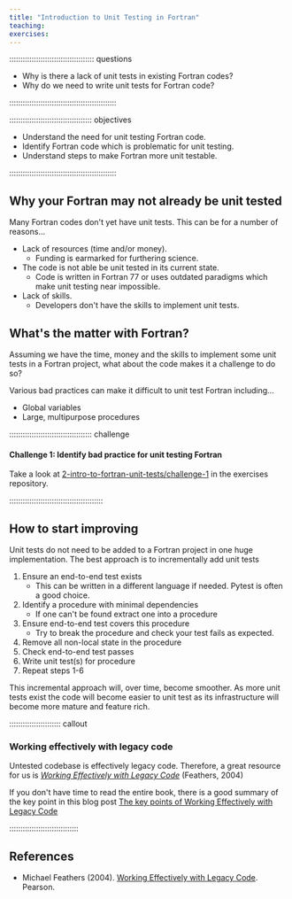 ```yaml
---
title: "Introduction to Unit Testing in Fortran"
teaching:
exercises:
---
```


:::::::::::::::::::::::::::::::::::::: questions 

- Why is there a lack of unit tests in existing Fortran codes?
- Why do we need to write unit tests for Fortran code?

::::::::::::::::::::::::::::::::::::::::::::::::

::::::::::::::::::::::::::::::::::::: objectives

- Understand the need for unit testing Fortran code.
- Identify Fortran code which is problematic for unit testing.
- Understand steps to make Fortran more unit testable.

::::::::::::::::::::::::::::::::::::::::::::::::

## Why your Fortran may not already be unit tested

Many Fortran codes don't yet have unit tests. This can be for a number of reasons...

- Lack of resources (time and/or money).
    - Funding is earmarked for furthering science.
- The code is not able be unit tested in its current state.
    - Code is written in Fortran 77 or uses outdated paradigms which make unit testing near impossible.
- Lack of skills.
    - Developers don't have the skills to implement unit tests.

## What's the matter with Fortran?

Assuming we have the time, money and the skills to implement some unit tests in a Fortran project, what about the code makes it a challenge to do so?

Various bad practices can make it difficult to unit test Fortran including...

- Global variables
- Large, multipurpose procedures

::::::::::::::::::::::::::::::::::::: challenge 

#### Challenge 1: Identify bad practice for unit testing Fortran

Take a look at [2-intro-to-fortran-unit-tests/challenge-1](https://github.com/UCL-ARC/fortran-unit-testing-exercises/tree/main/episodes/2-intro-to-fortran-unit-tests/challenge-1) in the exercises repository.

::::::::::::::::::::::::::::::::::::::::::

## How to start improving

Unit tests do not need to be added to a Fortran project in one huge implementation. The best approach is to incrementally add unit tests 

1. Ensure an end-to-end test exists
    - This can be written in a different language if needed. Pytest is often a good choice.
2. Identify a procedure with minimal dependencies 
    - If one can't be found extract one into a procedure
3. Ensure end-to-end test covers this procedure
    - Try to break the procedure and check your test fails as expected.
4. Remove all non-local state in the procedure
5. Check end-to-end test passes
6. Write unit test(s) for procedure
7. Repeat steps 1-6

This incremental approach will, over time, become smoother. As more unit tests exist the code will become easier to unit test as its infrastructure will become more mature and feature rich.

::::::::::::::::::::::: callout

### Working effectively with legacy code

Untested codebase is effectively legacy code. Therefore, a great resource for us is *[Working Effectively with Legacy Code](https://search.worldcat.org/title/660166658)* (Feathers, 2004)

If you don't have time to read the entire book, there is a good summary of the key point in this blog post [The key points of Working Effectively with Legacy Code](https://understandlegacycode.com/blog/key-points-of-working-effectively-with-legacy-code/)

:::::::::::::::::::::::::::::::

## References 

- Michael Feathers (2004). [Working Effectively with Legacy Code](https://search.worldcat.org/title/660166658). Pearson.
